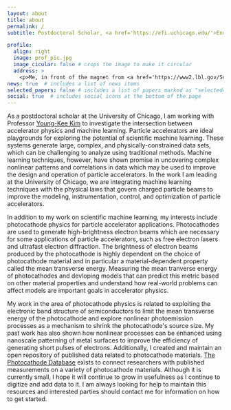 ```yaml
---
layout: about
title: about
permalink: /
subtitle: Postdoctoral Scholar, <a href='https://efi.uchicago.edu/'>Enrico Fermi Institute, University of Chicago</a>

profile:
  align: right
  image: prof_pic.jpg
  image_cicular: false # crops the image to make it circular
  address: >
    <p>Me, in front of the magnet from <a href='https://www2.lbl.gov/Science-Articles/Archive/early-years.html'>EO Lawrence's 27-inch cyclotron</a> </p><p>(photo credit: WH McNeil)</p>
news: true  # includes a list of news items
selected_papers: false # includes a list of papers marked as "selected={true}"
social: true  # includes social icons at the bottom of the page
---
```


As a postdoctoral scholar at the University of Chicago, I am working with Professor [Young-Kee Kim](https://hep.uchicago.edu/~ykkim/index.shtml) to investigate the intersection between accelerator physics and machine learning.
Particle accelerators are ideal playgrounds for exploring the potential of scientific machine learning.
These systems generate large, complex, and physically-constrained data sets, which can be challenging to analyze using traditional methods.
Machine learning techniques, however, have shown promise in uncovering complex nonlinear patterns and correlations in data which may be used to improve the design and operation of particle accelerators.
In the work I am leading at the University of Chicago, we are integrating machine learning techniques with the physical laws that govern charged particle beams to improve the modeling, instrumentation, control, and optimization of particle accelerators.

In addition to my work on scientific machine learning, my interests include photocathode physics for particle accelerator applications.
Photocathodes are used to generate high-brightness electron beams which are necessary for some applications of particle accelerators, such as free electron lasers and ultrafast electron diffraction.
The brightness of electron beams produced by the photocathode is highly dependent on the choice of photocathode material and in particular a material-dependent property called the mean transverse energy.
Measuring the mean tranverse energy of photocathodes and devloping models that can predict this metric based on other material properties and understand how real-world problems can affect models are important goals in accelerator physics.

My work in the area of photocathode physics is related to exploiting the electronic band structure of semiconductors to limit the mean transverse energy of the photocathode and explore nonlinear photoemission processes as a mechanism to shrink the photocathode's source size.
My past work has also shown how nonlinear processes can be enhanced using nanoscale patterning of metal surfaces to improve the efficiency of generating short pulses of electrons.
Additionally, I created and maintain an open repository of published data related to photocathode materials.
[The Photocathode Database](https://photocathodes.io) exists to connect researchers with published measurements on a variety of photocathode materials.
Although it is currently small, I hope it will continue to grow in usefulness as I continue to digitize and add data to it.
I am always looking for help to maintain this resources and interested parties should contact me for information on how to get started.
